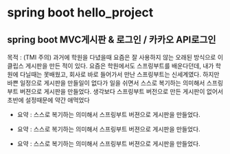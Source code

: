 # spring boot hello_project
## spring boot MVC게시판 & 로그인 / 카카오 API로그인




목적 : (TMI 주의)
과거에 학원을 다녔을때 요즘은 잘 사용하지 않는 오래된 방식으로 
이클립스 게시판을 만든 적이 있다.
요즘은 학원에서도 스프링부트를 배운다던데,
내가 학원에 다닐때는 못배웠고, 회사로 바로 들어가서 만난 스프링부트는 신세계였다.
하지만 바쁜 일정으로 게시판을 만들일이 없다가
일을 쉬면서 스스로 복기하는 의미해서 스프링부트 버젼으로 게시판을 만들었다.
생각보다 스프링부트 버전으로 만든 게시판이 없어서 초반에 설정때문에 약간 애먹었다

* 요약 : 스스로 복기하는 의미해서 스프링부트 버젼으로 게시판을 만들었다.

- 요약 : 스스로 복기하는 의미해서 스프링부트 버젼으로 게시판을 만들었다.

+ 요약 : 스스로 복기하는 의미해서 스프링부트 버젼으로 게시판을 만들었다.
